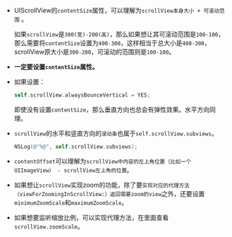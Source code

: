 - UIScrollView的`contentSize`属性，可以理解为`scrollView本身大小 + 可滚动范围` 。
  
  如果`scrollView`是`300(宽)-200(高)`，那么如果想让其可滚动范围是`100-100`，那么需要将`contentSize`设置为`400-300`，这样相当于总大小是`400-300`，scrollView原大小是`300-200`，可滚动的范围则是`100-100`。
  
- __一定要设置`contentSize`属性。__
  
- 如果设置：
  
  ``` objective-c
  self.scrollView.alwaysBounceVertical = YES;
  ```
  
  即使没有设置`contentSize`，那么垂直方向也总会有弹性效果。水平方向同理。
  
- `scrollView`的水平和竖直方向的`滚动条`也属于`self.scrollView.subviews`。
  
  ``` objective-c
  NSLog(@"%@", self.scrollView.subviews);
  ```
  
- `contentOffset`可以理解为`scrollView中内容的左上角位置（比如一个UIImageView） - scrollView左上角的位置`。
  
- 如果想让`scrollView`实现zoom的功能，除了要`实现对应的代理方法（viewForZoomingInScrollView:）返回需要zoom的view`之外，还要设置`minimumZoomScale`和`maximumZoomScale`。
  
- 如果想要监听缩放比例，可以实现代理方法，在里面查看`scrollView.zoomScale`。
  
  ​
  
  ​